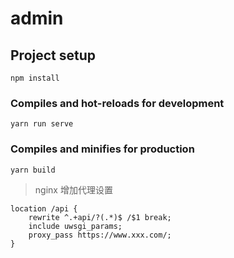# admin

## Project setup
```
npm install
```

### Compiles and hot-reloads for development
```
yarn run serve
```

### Compiles and minifies for production
```
yarn build
```
> nginx 增加代理设置
```
location /api {
    rewrite ^.+api/?(.*)$ /$1 break;
    include uwsgi_params;
    proxy_pass https://www.xxx.com/;
}
```